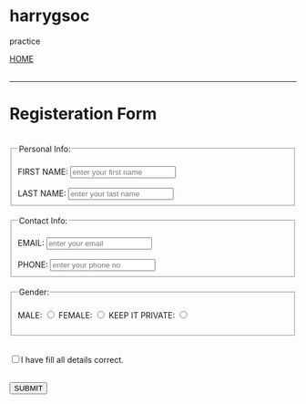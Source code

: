 # harrygsoc
practice
<html>
<head>
<title>form page</title>
<link rel="stylesheet" type="text/css" href="register.css" method="get">
</head>
<body>
<a href="port.html">HOME</a><br><br>
<hr>
<div class="box">
<h1>Registeration Form</h1>
<form id="reg" autocomplete="on" action="App.html">
<br>
<fieldset class="a1">
<legend><label>Personal Info:</label></legend><br>
FIRST NAME: <input type="text" name="name" required placeholder="enter your first name"><br><br>
LAST NAME:  <input type="text" name="surname" required  placeholder="enter your last name"><br>
</fieldset>
<BR>
<fieldset class="a2">
<legend><label>Contact Info:</label> </legend><br>
EMAIL: <input type="email" name="emailaddress"  placeholder="enter your email"><br><br>
PHONE: <input type="tel" name="phoneno" required  placeholder="enter your phone no"><br>
</fieldset>
<BR>
<fieldset class="a3">
<legend><label>Gender:</label> </legend><br>
MALE: <input type="radio" name="gender" required >
FEMALE: <input type="radio" name="gender" required>
KEEP IT PRIVATE: <input type="radio" name="gender" required><br>
<br>
</fieldset> <BR>
  <p>
  <input type="checkbox" name="checkbox" required>I have fill all details correct.</p>
  <br>
  <div class="container">
<button class="btn btn1">SUBMIT</button>
</div>
<br>
</form>
</div>
</body>
</html>
